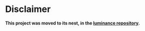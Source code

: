 # Disclaimer

**This project was moved to its nest, in the [luminance repository].**

[luminance repository]: https://github.com/phaazon/luminance
